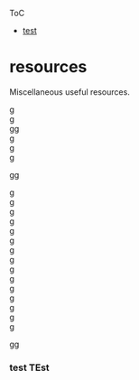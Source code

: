 ToC

- [test](#test-test)  

# resources
Miscellaneous useful resources.


g  
g   
gg  
g   
g  
g   
   
gg   
   
g   
g    
g   
g  
g   
g  
g   
g  
g  
g  
g  
g  
g  
g  
g  
  
gg  
  
  
### test TEst
